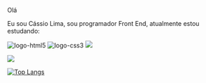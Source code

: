  Olá
   
   Eu sou Cássio Lima, sou programador Front End, atualmente estou estudando:
   
   <img src="https://img.shields.io/badge/HTML5-E34F26?style=for-the-badge&logo=html5&logoColor=white" alt="logo-html5" />
   <img src="https://img.shields.io/badge/CSS3-1572B6?style=for-the-badge&logo=css3&logoColor=white" alt="logo-css3" />
   <img src="https://img.shields.io/badge/JavaScript-F7DF1E?style=for-the-badge&logo=javascript&logoColor=black"/>


  
  <source
    srcset="https://github-readme-stats.vercel.app/api?username=DevCassio23&show_icons=true&theme=dark"
    media="(prefers-color-scheme: dark)"
  />
  <source
    srcset="https://github-readme-stats.vercel.app/api?username=DevCassio23&show_icons=true"
    media="(prefers-color-scheme: light), (prefers-color-scheme: no-preference)"
  />
  <img src="https://github-readme-stats.vercel.app/api?username=DevCassio23&show_icons=true" />
  
 

   [![Top Langs](https://github-readme-stats.vercel.app/api/top-langs/?username=DevCassio23)](https://github.com/anuraghazra/github-readme-stats)
